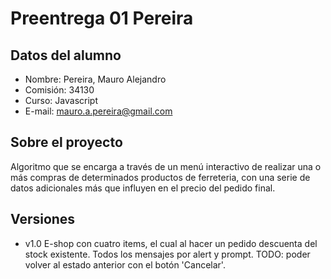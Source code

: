 # Preentrega 01 Pereira

## Datos del alumno
* Nombre: Pereira, Mauro Alejandro
* Comisión: 34130
* Curso: Javascript
* E-mail: mauro.a.pereira@gmail.com

## Sobre el proyecto
Algoritmo que se encarga a través de un menú interactivo de realizar una o más compras de determinados productos de ferreteria, con una serie de datos adicionales más que influyen en el precio del pedido final.

## Versiones
* v1.0 E-shop con cuatro items, el cual al hacer un pedido descuenta del stock existente. Todos los mensajes por alert y prompt. TODO: poder volver al estado anterior con el botón 'Cancelar'.
